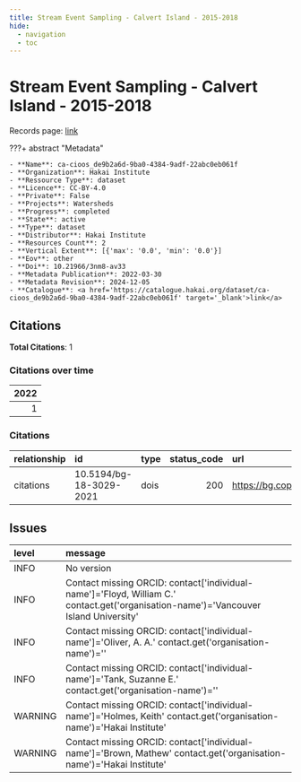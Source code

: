 ```yaml
---
title: Stream Event Sampling - Calvert Island - 2015-2018
hide:
  - navigation
  - toc
---
```


# Stream Event Sampling - Calvert Island - 2015-2018

Records page: <a href='https://catalogue.hakai.org/dataset/ca-cioos_de9b2a6d-9ba0-4384-9adf-22abc0eb061f' target='_blank'>link</a>

???+ abstract "Metadata"

    - **Name**: ca-cioos_de9b2a6d-9ba0-4384-9adf-22abc0eb061f 
    - **Organization**: Hakai Institute 
    - **Ressource Type**: dataset 
    - **Licence**: CC-BY-4.0 
    - **Private**: False 
    - **Projects**: Watersheds 
    - **Progress**: completed 
    - **State**: active 
    - **Type**: dataset 
    - **Distributor**: Hakai Institute 
    - **Resources Count**: 2 
    - **Vertical Extent**: [{'max': '0.0', 'min': '0.0'}] 
    - **Eov**: other 
    - **Doi**: 10.21966/3nm8-av33 
    - **Metadata Publication**: 2022-03-30 
    - **Metadata Revision**: 2024-12-05 
    - **Catalogue**: <a href='https://catalogue.hakai.org/dataset/ca-cioos_de9b2a6d-9ba0-4384-9adf-22abc0eb061f' target='_blank'>link</a> 

<div id='map'></div>


## Citations

**Total Citations**: 1

### Citations over time

|   2022 |
|-------:|
|      1 |

### Citations

| relationship   | id                      | type   |   status_code | url                                              |
|:---------------|:------------------------|:-------|--------------:|:-------------------------------------------------|
| citations      | 10.5194/bg-18-3029-2021 | dois   |           200 | https://bg.copernicus.org/articles/18/3029/2021/ |




## Issues
| level   | message                                                                                                                              |
|:--------|:-------------------------------------------------------------------------------------------------------------------------------------|
| INFO    | No version                                                                                                                           |
| INFO    | Contact missing ORCID: contact['individual-name']='Floyd, William C.' contact.get('organisation-name')='Vancouver Island University' |
| INFO    | Contact missing ORCID: contact['individual-name']='Oliver, A. A.' contact.get('organisation-name')=''                                |
| INFO    | Contact missing ORCID: contact['individual-name']='Tank, Suzanne E.' contact.get('organisation-name')=''                             |
| WARNING | Contact missing ORCID: contact['individual-name']='Holmes, Keith' contact.get('organisation-name')='Hakai Institute'                 |
| WARNING | Contact missing ORCID: contact['individual-name']='Brown, Mathew' contact.get('organisation-name')='Hakai Institute'                 |


<script>
   document.addEventListener("DOMContentLoaded", function() {
    var map = L.map('map').setView([51.505, -125.09], 5);
    L.tileLayer('https://tile.openstreetmap.org/{z}/{x}/{y}.png', {
        maxZoom: 19,
        attribution: '&copy; <a href="http://www.openstreetmap.org/copyright">OpenStreetMap</a>'
    }).addTo(map);
    var geojsonFeature = {
        "type": "Feature",
        "properties": {
            "name" : "Stream Event Sampling - Calvert Island - 2015-2018"
        },
        "geometry": {'type': 'Polygon', 'coordinates': [[[-128.1438446044922, 51.62526373476129], [-127.9639434814453, 51.62526373476129], [-127.9639434814453, 51.67809055534988], [-128.1438446044922, 51.67809055534988], [-128.1438446044922, 51.62526373476129]]]}
    }
    L.geoJSON(geojsonFeature).addTo(map);
   })
</script>